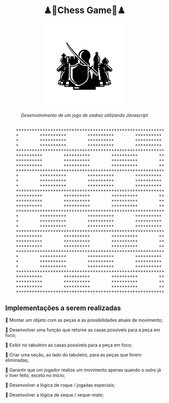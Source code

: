 <h1><p align="center"><span>♟</span><span>🧩</span>Chess Game<span>🧩</span><span>♟</span></p></h1>

<p align="center"><img src="chess-image.png" width="256"></p>

<h6 align="center">Desenvolvimento de um jogo de xadrez utilizando Javascript</h6>

<pre align="center">
    *************************************************************************
    *        **********        **********        **********        **********
    *        **********        **********        **********        **********
    *        **********        **********        **********        **********
    *************************************************************************
    **********        **********        **********        **********        *
    **********        **********        **********        **********        *
    **********        **********        **********        **********        *
    *************************************************************************
    *        **********        **********        **********        **********
    *        **********        **********        **********        **********
    *        **********        **********        **********        **********
    *************************************************************************
    **********        **********        **********        **********        *
    **********        **********        **********        **********        *
    **********        **********        **********        **********        *
    *************************************************************************
    *        **********        **********        **********        **********
    *        **********        **********        **********        **********
    *        **********        **********        **********        **********
    *************************************************************************
    **********        **********        **********        **********        *
    **********        **********        **********        **********        *
    **********        **********        **********        **********        *
    *************************************************************************
    *        **********        **********        **********        **********
    *        **********        **********        **********        **********
    *        **********        **********        **********        **********
    *************************************************************************
    **********        **********        **********        **********        *
    **********        **********        **********        **********        *
    **********        **********        **********        **********        *
    *************************************************************************
</pre>

## Implementações a serem realizadas

🔰 Montar um objeto com as peças e as possibilidades atuais de movimento;

🔰 Desenvolver uma função que retorne as casas possíveis para a peça em foco;

🔰 Exibir no tabuleiro as casas possíveis para a peça em foco;

🔰 Criar uma seção, ao lado do tabuleiro, para as peças que forem eliminadas;

🔰 Garantir que um jogador realize um movimento apenas quando o outro já o tiver feito, exceto no início;

🔰 Desenvolver a lógica de roque / jogadas especiais;

🔰 Desenvolver a lógica de xeque / xeque-mate;